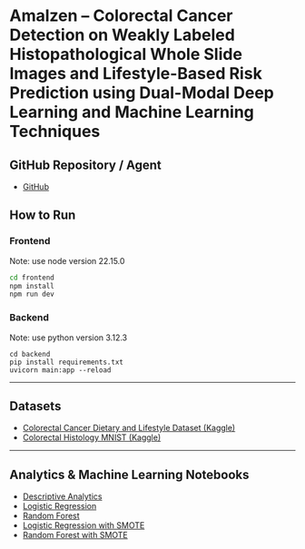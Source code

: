 # Amalzen – Colorectal Cancer Detection on Weakly Labeled Histopathological Whole Slide Images and Lifestyle-Based Risk Prediction using Dual-Modal Deep Learning and Machine Learning Techniques

## GitHub Repository / Agent  
- [GitHub](https://github.com/VladTemp27/colon-cancer-detection/tree/main)
## How to Run
### Frontend
Note: use node version 22.15.0
```bash
cd frontend
npm install
npm run dev
```
### Backend
Note: use python version 3.12.3
```
cd backend
pip install requirements.txt
uvicorn main:app --reload
```
---

## Datasets

- [Colorectal Cancer Dietary and Lifestyle Dataset (Kaggle)](https://www.kaggle.com/datasets/ziya07/colorectal-cancer-dietary-and-lifestyle-dataset)  
- [Colorectal Histology MNIST (Kaggle)](https://www.kaggle.com/datasets/kmader/colorectal-histology-mnist)  

---


## Analytics & Machine Learning Notebooks

- [Descriptive Analytics](https://colab.research.google.com/drive/1t7aARq_ImuCGufl3Gq2JvPOpogyZvQCa?usp=sharing)
- [Logistic Regression](https://colab.research.google.com/drive/1L4cK3f709iT-Xa72ZNYg2up3Wb8n2O9h?usp=sharing)
- [Random Forest](https://colab.research.google.com/drive/1bIjBNiNW9V4qExuzKiuUXIDxzWeEGT1T?usp=sharing)
- [Logistic Regression with SMOTE](https://colab.research.google.com/drive/16muc61jXxwdZDebkLklOLIT15sjkUPjs?usp=sharing)
- [Random Forest with SMOTE](https://colab.research.google.com/drive/1bqiKzjovsJASZOTmtru9A3kqqvwWTSee?usp=sharing)
